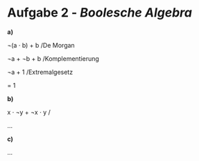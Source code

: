 # Aufgabe 2 - *Boolesche Algebra*

**a)**

 ¬(a · b) + b  /De Morgan

 ¬a + ¬b + b   /Komplementierung

 ¬a + 1        /Extremalgesetz

 = 1

**b)**

x · ¬y + ¬x · y     /

...

**c)**

...